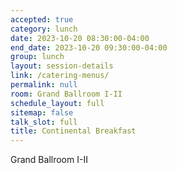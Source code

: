 ```yaml
---
accepted: true
category: lunch
date: 2023-10-20 08:30:00-04:00
end_date: 2023-10-20 09:30:00-04:00
group: lunch
layout: session-details
link: /catering-menus/
permalink: null
room: Grand Ballroom I-II
schedule_layout: full
sitemap: false
talk_slot: full
title: Continental Breakfast
---
```


Grand Ballroom I-II
